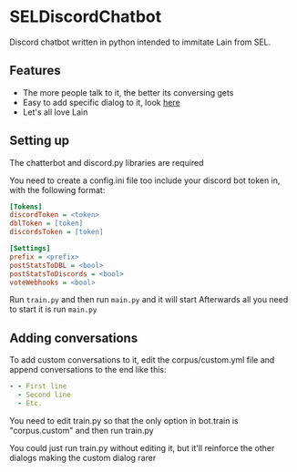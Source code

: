 # SELDiscordChatbot
Discord chatbot written in python intended to immitate Lain from SEL.

## Features
* The more people talk to it, the better its conversing gets
* Easy to add specific dialog to it, look [here](#adding-conversations)
* Let's all love Lain

## Setting up
The chatterbot and discord.py libraries are required

You need to create a config.ini file too include your discord bot token in, with the following format:
```INI
[Tokens]
discordToken = <token>
dblToken = [token]
discordsToken = [token]

[Settings]
prefix = <prefix>
postStatsToDBL = <bool>
postStatsToDiscords = <bool>
voteWebhooks = <bool>
```

Run `train.py` and then run `main.py` and it will start
Afterwards all you need to start it is run `main.py`

## Adding conversations
To add custom conversations to it, edit the corpus/custom.yml file and append conversations to the end like this:
```YAML
- - First line
  - Second line
  - Etc.
```
You need to edit train.py so that the only option in bot.train is "corpus.custom" and then run train.py

You could just run train.py without editing it, but it'll reinforce the other dialogs making the custom dialog rarer
